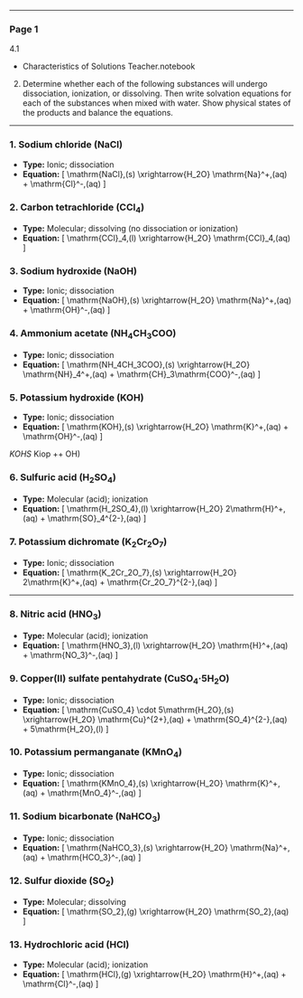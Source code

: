 

---

### Page 1

4.1
- Characteristics of Solutions Teacher.notebook
2. Determine whether each of the following substances will undergo dissociation, ionization, or dissolving. Then write solvation equations for each of the substances when mixed with water. Show physical states of the products and balance the equations.

---

### 1. Sodium chloride (NaCl)
- **Type:** Ionic; dissociation
- **Equation:**
  \[
  \mathrm{NaCl}\,(s) \xrightarrow{H_2O} \mathrm{Na}^+\,(aq) + \mathrm{Cl}^-\,(aq)
  \]

### 2. Carbon tetrachloride (CCl$_4$)
- **Type:** Molecular; dissolving (no dissociation or ionization)
- **Equation:**
  \[
  \mathrm{CCl}_4\,(l) \xrightarrow{H_2O} \mathrm{CCl}_4\,(aq)
  \]

### 3. Sodium hydroxide (NaOH)
- **Type:** Ionic; dissociation
- **Equation:**
  \[
  \mathrm{NaOH}\,(s) \xrightarrow{H_2O} \mathrm{Na}^+\,(aq) + \mathrm{OH}^-\,(aq)
  \]

### 4. Ammonium acetate (NH$_4$CH$_3$COO)
- **Type:** Ionic; dissociation
- **Equation:**
  \[
  \mathrm{NH_4CH_3COO}\,(s) \xrightarrow{H_2O} \mathrm{NH}_4^+\,(aq) + \mathrm{CH}_3\mathrm{COO}^-\,(aq)
  \]

### 5. Potassium hydroxide (KOH)
- **Type:** Ionic; dissociation
- **Equation:**
  \[
  \mathrm{KOH}\,(s) \xrightarrow{H_2O} \mathrm{K}^+\,(aq) + \mathrm{OH}^-\,(aq)
  \]

$KOHS$
Kiop ++ OH)
### 6. Sulfuric acid (H$_2$SO$_4$)
- **Type:** Molecular (acid); ionization
- **Equation:**
  \[
  \mathrm{H_2SO_4}\,(l) \xrightarrow{H_2O} 2\mathrm{H}^+\,(aq) + \mathrm{SO}_4^{2-}\,(aq)
  \]

### 7. Potassium dichromate (K$_2$Cr$_2$O$_7$)
- **Type:** Ionic; dissociation
- **Equation:**
  \[
  \mathrm{K_2Cr_2O_7}\,(s) \xrightarrow{H_2O} 2\mathrm{K}^+\,(aq) + \mathrm{Cr_2O_7}^{2-}\,(aq)
  \]

---

### 8. Nitric acid (HNO$_3$)
- **Type:** Molecular (acid); ionization
- **Equation:**
  \[
  \mathrm{HNO_3}\,(l) \xrightarrow{H_2O} \mathrm{H}^+\,(aq) + \mathrm{NO_3}^-\,(aq)
  \]

### 9. Copper(II) sulfate pentahydrate (CuSO$_4$·5H$_2$O)
- **Type:** Ionic; dissociation
- **Equation:**
  \[
  \mathrm{CuSO_4} \cdot 5\mathrm{H_2O}\,(s) \xrightarrow{H_2O} \mathrm{Cu}^{2+}\,(aq) + \mathrm{SO_4}^{2-}\,(aq) + 5\mathrm{H_2O}\,(l)
  \]

### 10. Potassium permanganate (KMnO$_4$)
- **Type:** Ionic; dissociation
- **Equation:**
  \[
  \mathrm{KMnO_4}\,(s) \xrightarrow{H_2O} \mathrm{K}^+\,(aq) + \mathrm{MnO_4}^-\,(aq)
  \]

### 11. Sodium bicarbonate (NaHCO$_3$)
- **Type:** Ionic; dissociation
- **Equation:**
  \[
  \mathrm{NaHCO_3}\,(s) \xrightarrow{H_2O} \mathrm{Na}^+\,(aq) + \mathrm{HCO_3}^-\,(aq)
  \]

### 12. Sulfur dioxide (SO$_2$)
- **Type:** Molecular; dissolving
- **Equation:**
  \[
  \mathrm{SO_2}\,(g) \xrightarrow{H_2O} \mathrm{SO_2}\,(aq)
  \]

### 13. Hydrochloric acid (HCl)
- **Type:** Molecular (acid); ionization
- **Equation:**
  \[
  \mathrm{HCl}\,(g) \xrightarrow{H_2O} \mathrm{H}^+\,(aq) + \mathrm{Cl}^-\,(aq)
  \]